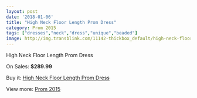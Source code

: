 ```yaml
---
layout: post
date: '2018-01-06'
title: "High Neck Floor Length Prom Dress"
category: Prom 2015
tags: ["dresses","neck","dress","unique","beaded"]
image: http://img.transblink.com/11142-thickbox_default/high-neck-floor-length-prom-dress.jpg
---
```

High Neck Floor Length Prom Dress

On Sales: **$289.99**
<a href="https://www.transblink.com/en/prom-2015/3623-high-neck-floor-length-prom-dress.html"><amp-img layout="responsive" width="600" height="600" src="//img.transblink.com/11142-thickbox_default/high-neck-floor-length-prom-dress.jpg" alt="High Neck Floor Length Prom Dress 0" /></a>
<a href="https://www.transblink.com/en/prom-2015/3623-high-neck-floor-length-prom-dress.html"><amp-img layout="responsive" width="600" height="600" src="//img.transblink.com/11146-thickbox_default/high-neck-floor-length-prom-dress.jpg" alt="High Neck Floor Length Prom Dress 1" /></a>
<a href="https://www.transblink.com/en/prom-2015/3623-high-neck-floor-length-prom-dress.html"><amp-img layout="responsive" width="600" height="600" src="//img.transblink.com/11145-thickbox_default/high-neck-floor-length-prom-dress.jpg" alt="High Neck Floor Length Prom Dress 2" /></a>
<a href="https://www.transblink.com/en/prom-2015/3623-high-neck-floor-length-prom-dress.html"><amp-img layout="responsive" width="600" height="600" src="//img.transblink.com/11144-thickbox_default/high-neck-floor-length-prom-dress.jpg" alt="High Neck Floor Length Prom Dress 3" /></a>
<a href="https://www.transblink.com/en/prom-2015/3623-high-neck-floor-length-prom-dress.html"><amp-img layout="responsive" width="600" height="600" src="//img.transblink.com/11143-thickbox_default/high-neck-floor-length-prom-dress.jpg" alt="High Neck Floor Length Prom Dress 4" /></a>

Buy it: [High Neck Floor Length Prom Dress](https://www.transblink.com/en/prom-2015/3623-high-neck-floor-length-prom-dress.html "High Neck Floor Length Prom Dress")

View more: [Prom 2015](https://www.transblink.com/en/10-prom-2015 "Prom 2015")